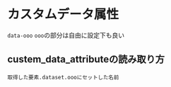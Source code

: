 # カスタムデータ属性

`data-ooo`
`ooo`の部分は自由に設定下も良い

## custem_data_attributeの読み取り方
```
取得した要素.dataset.oooにセットした名前
```